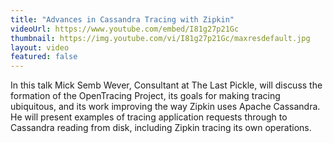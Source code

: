 ```yaml
---
title: "Advances in Cassandra Tracing with Zipkin"
videoUrl: https://www.youtube.com/embed/I81g27p21Gc
thumbnail: https://img.youtube.com/vi/I81g27p21Gc/maxresdefault.jpg
layout: video
featured: false
---
```


In this talk Mick Semb Wever, Consultant at The Last Pickle, will discuss the formation of the OpenTracing Project, its goals for making tracing ubiquitous, and its work improving the way Zipkin uses Apache Cassandra. He will present examples of tracing application requests through to Cassandra reading from disk, including Zipkin tracing its own operations.
